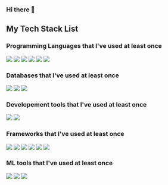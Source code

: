### Hi there 👋

<!--
**FSDP0/FSDP0** is a ✨ _special_ ✨ repository because its `README.md` (this file) appears on your GitHub profile.

Here are some ideas to get you started:

- 🔭 I’m currently working on ...
- 🌱 I’m currently learning ...
- 👯 I’m looking to collaborate on ...
- 🤔 I’m looking for help with ...
- 💬 Ask me about ...
- 📫 How to reach me: ...
- 😄 Pronouns: ...
- ⚡ Fun fact: ...
-->

## My Tech Stack List

### Programming Languages that I've used at least once
<img src="https://img.shields.io/badge/C-A8B9CC?style=flat&logo=C&logoColor=white"/> <img src="https://img.shields.io/badge/C++-00599C?style=flat&logo=cplusplus&logoColor=white"/> <img src="https://img.shields.io/badge/Java-007396?style=flat&logo=OpenJDK&logoColor=white"/> <img src="https://img.shields.io/badge/JavaScript-F7DF1E?style=flat&logo=JavaScript&logoColor=white"/> <img src="https://img.shields.io/badge/TypeScript-3178C6?style=flat&logo=TypeScript&logoColor=white"/> <img src="https://img.shields.io/badge/Dart-0175C2?style=flat&logo=Dart&logoColor=white"/>

### Databases that I've used at least once
<img src="https://img.shields.io/badge/MariaDB-003545?style=flat&logo=MariaDB&logoColor=white"/> <img src="https://img.shields.io/badge/MySQL-4479A1?style=flat&logo=MySQL&logoColor=white"/> <img src="https://img.shields.io/badge/MongoDB-47A248?style=flat&logo=MongoDB&logoColor=white"/>

### Developement tools that I've used at least once
<img src="https://img.shields.io/badge/node.js-%23339933.svg?&style=flat&logo=node.js&logoColor=white" /> <img src="https://img.shields.io/badge/NGINX-009639.svg?&style=flat&logo=NGINX&logoColor=white" />

### Frameworks that I've used at least once
<!-- Nest.js -->
<img src="https://img.shields.io/badge/Nest.js-%23E0234E.svg?&style=flat&logo=nestjs&logoColor=white" /> <!-- React --><img src="https://img.shields.io/badge/React.js-%2361DAFB.svg?&style=flat&logo=react&logoColor=black" /> <!-- Svelte --><img src="https://img.shields.io/badge/Svelte.js-%23FF3E00.svg?&style=flat&logo=svelte&logoColor=white" /> <!-- Vue --><img src="https://img.shields.io/badge/Vue.js-%234FC08D.svg?&style=flat&logo=vue.js&logoColor=white" /> <!-- Spring --><img src="https://img.shields.io/badge/Spring-%236DB33F.svg?&style=flat&logo=spring&logoColor=white" /> <!-- Flutter --><img src="https://img.shields.io/badge/Flutter-%2302569B.svg?&style=flat&logo=flutter&logoColor=white" />

### ML tools that I've used at least once
<img src="https://img.shields.io/badge/Pytorch-%23EE4C2C.svg?&style=flat&logo=pytorch&logoColor=white" /> <img src="https://img.shields.io/badge/Tensorflow-%23FF6F00.svg?&style=fat&logo=tensorflow&logoColor=white" /> <img src="https://img.shields.io/badge/ONNX-005CED.svg?&style=fat&logo=ONNX&logoColor=white" /> 



